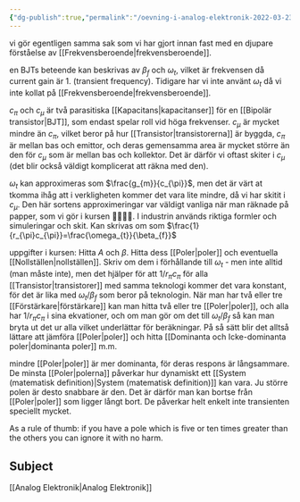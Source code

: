 ```yaml
---
{"dg-publish":true,"permalink":"/oevning-i-analog-elektronik-2022-03-23/","tags":["övning","analogelektronik"]}
---
```



vi gör egentligen samma sak som vi har gjort innan fast med en djupare förståelse av [[Frekvensberoende\|frekvensberoende]]. 

en BJTs beteende kan beskrivas av $\beta_{f}$ och $\omega_{t}$, vilket är frekvensen då current gain är 1. (transient frequency). Tidigare har vi inte använt $\omega_{t}$ då vi inte kollat på [[Frekvensberoende\|frekvensberoende]]. 

$c_\pi$ och $c_\mu$ är två parasitiska [[Kapacitans\|kapacitanser]] för en [[Bipolär transistor\|BJT]], som endast spelar roll vid höga frekvenser. $c_\mu$ är mycket mindre än $c_{\pi}$, vilket beror på hur [[Transistor\|transistorerna]] är byggda, $c_\pi$ är mellan bas och emittor, och deras gemensamma area är mycket större än den för $c_\mu$ som är mellan bas och kollektor. Det är därför vi oftast skiter i $c_\mu$ (det blir också väldigt komplicerat att räkna med den).

$\omega_{t}$ kan approximeras som $\frac{g_{m}}{c_{\pi}}$, men det är värt at tkomma ihåg att i verkligheten kommer det vara lite mindre, då vi har skitit i $c_{\mu}$. Den här sortens approximeringar var väldigt vanliga när man räknade på papper, som vi gör i kursen 🤪🤪🤡🤡. I industrin används riktiga formler och simuleringar och skit. Kan skrivas om som $\frac{1}{r_{\pi}c_{\pi}}=\frac{\omega_{t}}{\beta_{f}}$

uppgifter i kursen: 
Hitta $A$ och $\beta$. Hitta dess [[Poler\|poler]] och eventuella [[Nollställen\|nollställen]]. Skriv om dem i förhållande till $\omega_{t}$ - men inte alltid (man måste inte), men det hjälper för att $1/r_{\pi}c_{\pi}$ för alla [[Transistor\|transistorer]] med samma teknologi kommer det vara konstant, för det är lika med $\omega_{t}/\beta_{f}$ som beror på teknologin. När man har två eller tre [[Förstärkare\|förstärkare]] kan man hitta två eller tre [[Poler\|poler]], och alla har $1/r_{\pi}c_{\pi}$ i sina ekvationer, och om man gör om det till  $\omega_{t}/\beta_{f}$ så kan man bryta ut det ur alla vilket underlättar för beräkningar. På så sätt blir det alltså lättare att jämföra [[Poler\|poler]] och hitta [[Dominanta och Icke-dominanta poler\|dominanta poler]] m.m. 

mindre [[Poler\|poler]] är mer dominanta, för deras respons är långsammare. De minsta [[Poler\|polerna]] påverkar hur dynamiskt ett [[System (matematisk definition)\|System (matematisk definition)]] kan vara. Ju större polen är desto snabbare är den. Det är därför man kan bortse från [[Poler\|poler]] som ligger långt bort. De påverkar helt enkelt inte transienten speciellt mycket. 

As a rule of thumb: if you have a pole which is five or ten times greater than the others you can ignore it with no harm.


## Subject
[[Analog Elektronik\|Analog Elektronik]]
